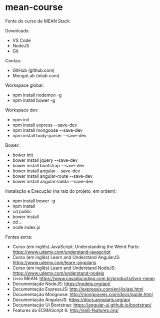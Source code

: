 # mean-course
Fonte do curso de MEAN Stack

Downloads:
- VS Code
- NodeJS
- Git

Contas:
- GitHub (github.com)
- MongoLab (mlab.com)

Workspace global:
- npm install nodemon -g
- npm install bower -g

Workspace dev:
- npm init
- npm install express --save-dev
- npm install mongoose --save-dev
- npm install body-parser --save-dev

Bower:
- bower init
- bower install jquery --save-dev
- bower install bootstrap --save-dev
- bower install angular --save-dev
- bower install angular-route --save-dev
- bower install angular-ladda --save-dev

Instalação e Execução (na raiz do projeto, em ordem):
- npm install bower -g
- npm install
- cd public
- bower install
- cd ..
- node index.js

Fontes extra:
- Curso (em inglês) JavaScript: Understanding the Weird Parts: https://www.udemy.com/understand-javascript
- Curso (em inglês) Learn and Understand AngularJS: https://www.udemy.com/learn-angularjs
- Curso (em inglês) Learn and Understand NodeJS: https://www.udemy.com/understand-nodejs
- Livro MEAN: https://www.casadocodigo.com.br/products/livro-mean
- Documentação NodeJS: https://nodejs.org/api/
- Documentação ExpressJS: http://expressjs.com/en/4x/api.html
- Documentação Mongoose: http://mongoosejs.com/docs/guide.html
- Documentação AngularJS: https://docs.angularjs.org/api
- Documentação UI Bootstrap: https://angular-ui.github.io/bootstrap/
- Features do ECMAScript 6: http://es6-features.org/
